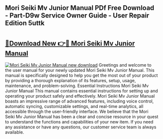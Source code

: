 ## Mori Seiki Mv Junior Manual PDf Free Download - Part-D9w Service Owner Guide - User Repair Edition 5uttk

# <h2><a href="http://bc47257.oget.top/?id=Mori+Seiki+Mv+Junior+Manual">🔗Download New 👉🔴 Mori Seiki Mv Junior Manual</a></h2>

[![Mori Seiki Mv Junior Manual new download](https://i.imgur.com/5g1atiW.png)](http://bc47257.oget.top/?id=Mori+Seiki+Mv+Junior+Manual)
Greetings and welcome to the user manual for your newly updated Mori Seiki Mv Junior Manual. This manual is specifically designed to help you get the most out of your product by providing a thorough explanation of its features, setup, usage, maintenance, and problem-solving. Essential Instructions Mori Seiki Mv Junior Manual This manual contains essential instructions for setting up and operating your product safely and effectively. Mori Seiki Mv Junior Manual boasts an impressive range of advanced features, including voice control, automatic syncing, customizable settings, and real-time analytics, all accessible through the user-friendly interface. We believe that the Mori Seiki Mv Junior Manual has been a clear and concise resource in your quest to understand the functions and capabilities of your new item. If you need any assistance or have any questions, our customer service team is always available.

